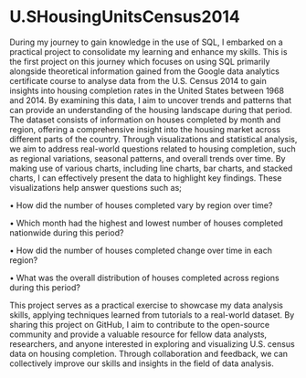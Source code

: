 # U.SHousingUnitsCensus2014
During my journey to gain knowledge in the use of SQL, I embarked on a practical project to consolidate my learning and enhance my skills. This is the first project on this journey which focuses on using SQL primarily alongside theoretical information gained from the Google data analytics certificate course to analyse data from the U.S. Census 2014 to gain insights into housing completion rates in the United States between 1968 and 2014. By examining this data, I aim to uncover trends and patterns that can provide an understanding of the housing landscape during that period.
The dataset consists of information on houses completed by month and region, offering a comprehensive insight into the housing market across different parts of the country. Through visualizations and statistical analysis, we aim to address real-world questions related to housing completion, such as regional variations, seasonal patterns, and overall trends over time.
By making use of various charts, including line charts, bar charts, and stacked charts, I can effectively present the data to highlight key findings. These visualizations help answer questions such as;

•	How did the number of houses completed vary by region over time?

•	Which month had the highest and lowest number of houses completed nationwide during this period?

•	How did the number of houses completed change over time in each region?

•	What was the overall distribution of houses completed across regions during this period?

This project serves as a practical exercise to showcase my data analysis skills, applying techniques learned from tutorials to a real-world dataset. 
By sharing this project on GitHub, I aim to contribute to the open-source community and provide a valuable resource for fellow data analysts, researchers, and anyone interested in exploring and visualizing U.S. census data on housing completion. Through collaboration and feedback, we can collectively improve our skills and insights in the field of data analysis.
